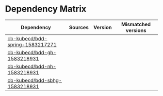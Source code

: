 # Dependency Matrix

Dependency | Sources | Version | Mismatched versions
---------- | ------- | ------- | -------------------
[cb-kubecd/bdd-spring-1583217271](https://github.com/cb-kubecd/bdd-spring-1583217271.git) |  | []() | 
[cb-kubecd/bdd-gh-1583218931](https://github.com/cb-kubecd/bdd-gh-1583218931.git) |  | []() | 
[cb-kubecd/bdd-nh-1583218931](https://github.com/cb-kubecd/bdd-nh-1583218931.git) |  | []() | 
[cb-kubecd/bdd-sbhg-1583218931](https://github.com/cb-kubecd/bdd-sbhg-1583218931.git) |  | []() | 
